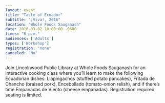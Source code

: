 ```yaml
---
layout: event
title: "Taste of Ecuador"
subtitle: "¡Viva!, 2016"
location: "Whole Foods Sauganash"
date: 2016-03-02 18:00:00 -0600
times: "6 p.m."
audiences: ['Adults']
types: ['Workshop']
registration: "none"
canceled: "No"
---
```

Join Lincolnwood Public Library at Whole Foods Sauganash for an interactive cooking class where you’ll learn to make the following Ecuadorian dishes: Llapingachos (stuffed potato pancakes), Fritada de Chancho (braised pork), Encebollado (tomato-onion relish), and if there’s time Empanadas de Viento (cheese empanadas). Registration required seating is limited. 
